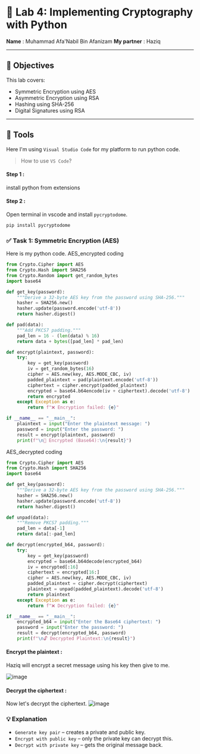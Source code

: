 # 🔐 Lab 4: Implementing Cryptography with Python

**Name** : Muhammad Afa'Nabil Bin Afanizam     **My partner** : Haziq

---

## 🧠 Objectives

This lab covers:

- Symmetric Encryption using AES
- Asymmetric Encryption using RSA
- Hashing using SHA-256
- Digital Signatures using RSA

---

## 🔨 Tools
Here I'm using `Visual Studio Code` for my platform to run python code.

> How to use `VS Code`?

#### Step 1 :
install python from extensions

#### Step 2 :
Open terminal in vscode and install `pycryptodome`.

```bash
pip install pycryptodome
```
### ✅ Task 1: Symmetric Encryption (AES)

Here is my python code.
AES_encrypted coding
```py
from Crypto.Cipher import AES
from Crypto.Hash import SHA256
from Crypto.Random import get_random_bytes
import base64

def get_key(password):
    """Derive a 32-byte AES key from the password using SHA-256."""
    hasher = SHA256.new()
    hasher.update(password.encode('utf-8'))
    return hasher.digest()

def pad(data):
    """Add PKCS7 padding."""
    pad_len = 16 - (len(data) % 16)
    return data + bytes([pad_len] * pad_len)

def encrypt(plaintext, password):
    try:
        key = get_key(password)
        iv = get_random_bytes(16)
        cipher = AES.new(key, AES.MODE_CBC, iv)
        padded_plaintext = pad(plaintext.encode('utf-8'))
        ciphertext = cipher.encrypt(padded_plaintext)
        encrypted = base64.b64encode(iv + ciphertext).decode('utf-8')
        return encrypted
    except Exception as e:
        return f"❌ Encryption failed: {e}"

if __name__ == "__main__":
    plaintext = input("Enter the plaintext message: ")
    password = input("Enter the password: ")
    result = encrypt(plaintext, password)
    print(f"\n🔐 Encrypted (Base64):\n{result}")
```
AES_decrypted coding
```py
from Crypto.Cipher import AES
from Crypto.Hash import SHA256
import base64

def get_key(password):
    """Derive a 32-byte AES key from the password using SHA-256."""
    hasher = SHA256.new()
    hasher.update(password.encode('utf-8'))
    return hasher.digest()

def unpad(data):
    """Remove PKCS7 padding."""
    pad_len = data[-1]
    return data[:-pad_len]

def decrypt(encrypted_b64, password):
    try:
        key = get_key(password)
        encrypted = base64.b64decode(encrypted_b64)
        iv = encrypted[:16]
        ciphertext = encrypted[16:]
        cipher = AES.new(key, AES.MODE_CBC, iv)
        padded_plaintext = cipher.decrypt(ciphertext)
        plaintext = unpad(padded_plaintext).decode('utf-8')
        return plaintext
    except Exception as e:
        return f"❌ Decryption failed: {e}"

if __name__ == "__main__":
    encrypted_b64 = input("Enter the Base64 ciphertext: ")
    password = input("Enter the password: ")
    result = decrypt(encrypted_b64, password)
    print(f"\n🔓 Decrypted Plaintext:\n{result}")
```
#### Encrypt the plaintext :

Haziq will encrypt a secret message using his key then give to me.

![image](https://github.com/user-attachments/assets/34a2391f-e694-4e0f-9fcf-0a9776bf750a)

#### Decrypt the ciphertext :

Now let's decrypt the ciphertext.
![image](https://github.com/user-attachments/assets/567a0e10-011c-4af6-ae8e-1e97dbecc4d7)

### 💡 Explanation

- `Generate key pair` – creates a private and public key.
- `Encrypt with public key` – only the private key can decrypt this.
- `Decrypt with private key` – gets the original message back.






